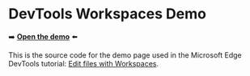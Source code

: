 # DevTools Workspaces Demo

➡️ **[Open the demo](https://microsoftedge.github.io/Demos/workspaces/)** ⬅️

This is the source code for the demo page used in the Microsoft Edge DevTools tutorial: [Edit files with Workspaces](https://learn.microsoft.com/microsoft-edge/devtools-guide/workspaces).
